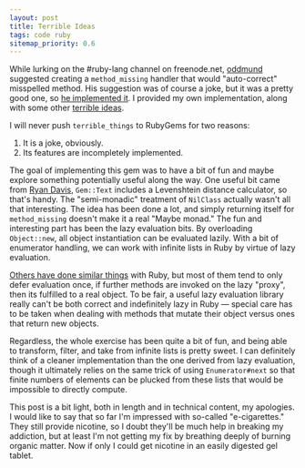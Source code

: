 ```yaml
---
layout: post
title: Terrible Ideas
tags: code ruby
sitemap_priority: 0.6
---
```

While lurking on the #ruby-lang channel on freenode.net, 
[oddmund](https://github.com/jraregris) suggested creating a `method_missing`
handler that would "auto-correct" misspelled method.  His suggestion was of
course a joke, but it was a pretty good one, so
[he implemented it](https://github.com/jraregris/torispelling).  I provided
my own implementation, along with some other
[terrible ideas](https://github.com/iande/terrible_ideas).

I will never push `terrible_things` to RubyGems for two reasons:

1. It is a joke, obviously.
2. Its features are incompletely implemented.

The goal of implementing this gem was to have a bit of fun and maybe explore
something potentially useful along the way.  One useful bit came from
[Ryan Davis](http://blog.zenspider.com/), `Gem::Text` includes a Levenshtein
distance calculator, so that's handy.  The "semi-monadic" treatment of
`NilClass` actually wasn't all that interesting.  The idea has been done
a lot, and simply returning itself for `method_missing` doesn't make it
a real "Maybe monad." The fun and interesting part has been the lazy
evaluation bits.  By overloading `Object::new`, all object instantiation can
be evaluated lazily.  With a bit of enumerator handling, we can work with
infinite lists in Ruby by virtue of lazy evaluation. 

[Others have done similar things](https://rubygems.org/search?utf8=%E2%9C%93&query=lazy)
with Ruby, but most of them tend to only defer evaluation once, if further
methods are invoked on the lazy "proxy", then its fulfilled to a real object.
To be fair, a useful lazy evaluation library really can't be both correct and
indefinitely lazy in Ruby &mdash; special care has to be taken when dealing
with methods that mutate their object versus ones that return new objects.

Regardless, the whole exercise has been quite a bit of fun, and being able
to transform, filter, and take from infinite lists is pretty sweet.  I can
definitely think of a cleaner implementation than the one derived from lazy
evaluation, though it ultimately relies on the same trick of using
`Enumerator#next` so that finite numbers of elements can be plucked from
these lists that would be impossible to directly compute.

This post is a bit light, both in length and in technical content, my
apologies.  I would like to say that so far I'm impressed with so-called
"e-cigarettes."  They still provide nicotine, so I doubt they'll be much help
in breaking my addiction, but at least I'm not getting my fix by breathing
deeply of burning organic matter.  Now if only I could get nicotine in an
easily digested gel tablet.
